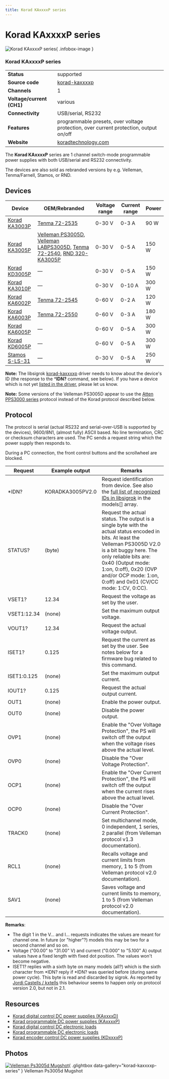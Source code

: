 ```yaml
---
title: Korad KAxxxxP series
---
```


# Korad KAxxxxP series

<div class="infobox" markdown>

![Korad KAxxxxP series](./img/Velleman_ps3005d_mugshot.png){ .infobox-image }

### Korad KAxxxxP series

| | |
|---|---|
| **Status** | supported |
| **Source code** | [korad-kaxxxxp](https://github.com/OpenTraceLab/OpenTraceCapture/tree/main/src/hardware/korad-kaxxxxp) |
| **Channels** | 1 |
| **Voltage/current (CH1)** | various |
| **Connectivity** | USB/serial, RS232 |
| **Features** | programmable presets, over voltage protection, over current protection, output on/off |
| **Website** | [koradtechnology.com](http://koradtechnology.com) |

</div>

The **Korad KAxxxxP** series are 1 channel switch-mode programmable power supplies with both USB/serial and RS232 connectivity.

The devices are also sold as rebranded versions by e.g. Velleman, Tenma/Farnell, Stamos, or RND.

## Devices
| Device | OEM/Rebranded | Voltage range | Current range | Power |
|---|---|---|---|---|
| [Korad KA3003P](http://www.koradtechnology.com/product/14.html) | [Tenma 72-2535](http://uk.farnell.com/tenma/72-2535/power-supply-1ch-30v-3a-prog/dp/2445411) | 0-30 V | 0-3 A | 90 W |
| [Korad KA3005P](https://sigrok.org/wiki/Korad_KA3005P) | [Velleman PS3005D](https://sigrok.org/wiki/Velleman_PS3005D), [Velleman LABPS3005D](https://sigrok.org/wiki/Velleman_LABPS3005D), [Tenma 72-2540](http://uk.farnell.com/tenma/72-2540/power-supply-1ch-30v-5a-prog/dp/2445412), [RND 320-KA3005P](https://www.distrelec.de/en/bench-top-power-supply-30-programmable-rnd-lab-rnd-320-ka3005p/p/30061864) | 0-30 V | 0-5 A | 150 W |
| [Korad KD3005P](http://www.koradtechnology.com/product/16.html) | — | 0-30 V | 0-5 A | 150 W |
| [Korad KA3010P](http://www.koradtechnology.com/product/14.html) | — | 0-30 V | 0-10 A | 300 W |
| [Korad KA6002P](http://www.koradtechnology.com/product/14.html) | [Tenma 72-2545](http://uk.farnell.com/tenma/72-2545/power-supply-1ch-60v-2a-prog/dp/2445413) | 0-60 V | 0-2 A | 120 W |
| [Korad KA6003P](http://www.koradtechnology.com/product/14.html) | [Tenma 72-2550](http://uk.farnell.com/tenma/72-2550/power-supply-1ch-60v-3a-prog/dp/2445414) | 0-60 V | 0-3 A | 180 W |
| [Korad KA6005P](http://www.koradtechnology.com/product/14.html) | — | 0-60 V | 0-5 A | 300 W |
| [Korad KD6005P](http://www.koradtechnology.com/product/16.html) | — | 0-60 V | 0-5 A | 300 W |
| [Stamos S-LS-31](http://www.stamos-welding.com/mains-adapter-s-ls-31) | — | 0-30 V | 0-5 A | 250 W |

**Note:** The libsigrok [korad-kaxxxxp](http://sigrok.org/gitweb/?p=libsigrok.git;a=tree;f=src/hardware/korad-kaxxxxp) driver needs to know about the device's ID (the response to the ***IDN?** command, see below). If you have a device which is not yet [listed in the driver](https://sigrok.org/gitweb/?p=libsigrok.git;a=blob;f=src/hardware/korad-kaxxxxp/api.c#l58), please let us know.

**Note:** Some versions of the Velleman PS3005D appear to use the [Atten PPS3000 series](https://sigrok.org/wiki/Atten_PPS3000_series) protocol instead of the Korad protocol described below.

## Protocol

The protocol is serial (actual RS232 and serial-over-USB is supported by the devices), 9600/8N1, (almost fully) ASCII based. No line termination, CRC or checksum characters are used. The PC sends a request string which the power supply then responds to.

During a PC connection, the front control buttons and the scrollwheel are blocked.

| Request | Example output | Remarks |
|---|---|---|
| *IDN? | KORADKA3005PV2.0 | Request identification from device. See also the [full list of recognized IDs in libsigrok](https://sigrok.org/gitweb/?p=libsigrok.git;a=blob;f=src/hardware/korad-kaxxxxp/api.c) in the models[] array. |
| STATUS? | (byte) | Request the actual status. The output is a single byte with the actual status encoded in bits. At least the Velleman PS3005D V2.0 is a bit buggy here. The only reliable bits are: 0x40 (Output mode: 1:on, 0:off), 0x20 (OVP and/or OCP mode: 1:on, 0:off) and 0x01 (CV/CC mode: 1:CV, 0:CC). |
| VSET1? | 12.34 | Request the voltage as set by the user. |
| VSET1:12.34 | (none) | Set the maximum output voltage. |
| VOUT1? | 12.34 | Request the actual voltage output. |
| ISET1? | 0.125 | Request the current as set by the user. See notes below for a firmware bug related to this command. |
| ISET1:0.125 | (none) | Set the maximum output current. |
| IOUT1? | 0.125 | Request the actual output current. |
| OUT1 | (none) | Enable the power output. |
| OUT0 | (none) | Disable the power output. |
| OVP1 | (none) | Enable the "Over Voltage Protection", the PS will switch off the output when the voltage rises above the actual level. |
| OVP0 | (none) | Disable the "Over Voltage Protection". |
| OCP1 | (none) | Enable the "Over Current Protection", the PS will switch off the output when the current rises above the actual level. |
| OCP0 | (none) | Disable the "Over Current Protection". |
| TRACK0 | (none) | Set multichannel mode, 0 independent, 1 series, 2 parallel (from Velleman protocol v1.3 documentation). |
| RCL1 | (none) | Recalls voltage and current limits from memory, 1 to 5 (from Velleman protocol v2.0 documentation). |
| SAV1 | (none) | Saves voltage and current limits to memory, 1 to 5 (from Velleman protocol v2.0 documentation). |

**Remarks**:

- The digit 1 in the V... and I... requests indicates the values are meant for channel one. In future (or "higher"?) models this may be two for a second channel and so on.
- Voltage ("00.00" to "31.00" V) and current ("0.000" to "5.100" A) output values have a fixed length with fixed dot position. The values won't become negative.
- ISET1? replies with a sixth byte on many models (all?) which is the sixth character from *IDN? reply if *IDN? was queried before (during same power cycle). This byte is read and discarded by sigrok. As reported by [Jordi Castells / kxtells](https://github.com/kxtells/tenma-serial/issues/2) this behaviour seems to happen only on protocol version 2.0, but not in 2.1.
## Resources
- [Korad digital control DC power supplies (KAxxxxD)](http://koradtechnology.com/en/cp2-1.html)
- [Korad programmable DC power supplies (KAxxxxP)](http://koradtechnology.com/en/cp3-1.html)
- [Korad digital control DC electronic loads](http://koradtechnology.com/en/cp4-1.html)
- [Korad programmable DC electronic loads](http://koradtechnology.com/en/cp5-1.html)
- [Korad encoder control DC power supplies (KDxxxxP)](http://koradtechnology.com/en/Products.html)

## Photos

<div class="photo-grid" markdown>

[![Velleman Ps3005d Mugshot](./img/Velleman_ps3005d_mugshot.png)](./img/Velleman_ps3005d_mugshot.png "Velleman Ps3005d Mugshot"){ .glightbox data-gallery="korad-kaxxxxp-series" }
<span class="caption">Velleman Ps3005d Mugshot</span>

</div>
